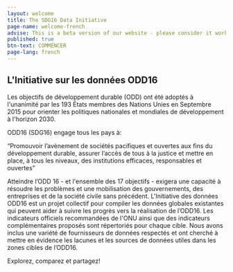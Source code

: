 ```yaml
---
layout: welcome
title: The SDG16 Data Initiative
page-name: welcome-french
advise: This is a beta version of our website - please consider it work in progress!
published: true
btn-text: COMMENCER
page-lang: french
---
```

## L'Initiative sur les données ODD16

Les objectifs de développement durable (ODD) ont été adoptés à l'unanimité par les 193 États membres des Nations Unies en Septembre 2015 pour orienter les politiques nationales et mondiales de développement à l'horizon 2030.

ODD16 (SDG16) engage tous les pays à:

“Promouvoir l’avènement de sociétés pacifiques et ouvertes aux fins du développement durable, assurer l’accès de tous à la justice et mettre en place, à tous les niveaux, des institutions efficaces, responsables et ouvertes”

Atteindre l’ODD 16 - et l'ensemble des 17 objectifs - exigera une capacité à résoudre les problèmes et une mobilisation des gouvernements, des entreprises et de la société civile sans précédent. L'Initiative des données ODD16 est un projet collectif pour compiler les données globales existantes qui peuvent aider à suivre les progrès vers la réalisation de l’ODD16. Les indicateurs officiels recommandées de l'ONU ainsi que des indicateurs complémentaires proposés sont répertoriés pour chaque cible. Nous avons inclus une variété de fournisseurs de données respectés et ont cherché à mettre en évidence les lacunes et les sources de données utiles dans les zones cibles de l’ODD16.

Explorez, comparez et partagez!

